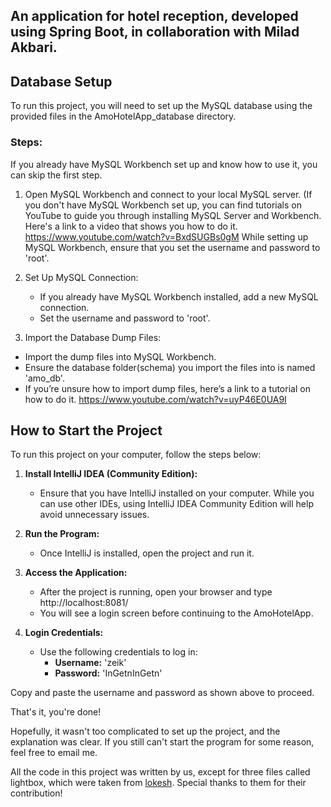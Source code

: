 ## An application for hotel reception, developed using Spring Boot, in collaboration with Milad Akbari.

## Database Setup

To run this project, you will need to set up the MySQL database using the provided files in the AmoHotelApp_database
directory.

### Steps:
If you already have MySQL Workbench set up and know how to use it, you can skip the first step.

1. Open MySQL Workbench and connect to your local MySQL server. (If you don't have MySQL Workbench set up, you can find tutorials on YouTube to guide you through installing MySQL Server and Workbench. Here's a link to a video that shows you how to do it. https://www.youtube.com/watch?v=BxdSUGBs0gM
While setting up MySQL Workbench, ensure that you set the username and password to 'root'.

2. Set Up MySQL Connection:
   - If you already have MySQL Workbench installed, add a new MySQL connection.
   - Set the username and password to 'root'.

3. Import the Database Dump Files:

  - Import the dump files into MySQL Workbench.
  - Ensure the database folder(schema) you import the files into is named 'amo_db'.
  - If you’re unsure how to import dump files, here’s a link to a tutorial on how to do it.
  https://www.youtube.com/watch?v=uyP46E0UA9I

## How to Start the Project

To run this project on your computer, follow the steps below:

1. **Install IntelliJ IDEA (Community Edition):**
   - Ensure that you have IntelliJ installed on your computer. While you can use other IDEs, using IntelliJ IDEA Community Edition will help avoid unnecessary issues.

2. **Run the Program:**
   - Once IntelliJ is installed, open the project and run it.

3. **Access the Application:**
   - After the project is running, open your browser and type  http://localhost:8081/
   - You will see a login screen before continuing to the AmoHotelApp.

4. **Login Credentials:**
   - Use the following credentials to log in:
     - **Username:** 'zeik'
     - **Password:** 'InGetnInGetn'

Copy and paste the username and password as shown above to proceed.

That's it, you're done!

Hopefully, it wasn't too complicated to set up the project, and the explanation was clear. If you still can't start the program for some reason, feel free to email me.

All the code in this project was written by us, except for three files called lightbox, which were taken from [lokesh](https://github.com/lokesh/lightbox2). Special thanks to them for their contribution!


